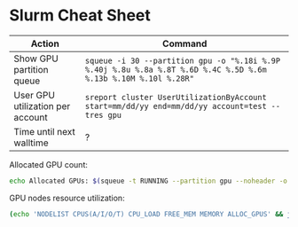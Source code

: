 # Slurm Cheat Sheet

| Action                              | Command                                                                                                             |
| ----------------------------------- | ------------------------------------------------------------------------------------------------------------------ |
| Show GPU partition queue         | `squeue -i 30 --partition gpu -o "%.18i %.9P %.40j %.8u %.8a %.8T %.6D %.4C %.5D %.6m %.13b %.10M %.10l %.28R"`   |
| User GPU utilization per account | `sreport cluster UserUtilizationByAccount start=mm/dd/yy end=mm/dd/yy account=test --tres gpu`                        |
| Time until next walltime         | ?                                                                                                                     |

Allocated GPU count:

```bash
echo Allocated GPUs: $(squeue -t RUNNING --partition gpu --noheader -o "%D %b" | cut -c 3-6 --complement | awk '{ print $1*$2 }' | awk '{s+=$1} END {print s}')/$(sinfo --partition gpu -N --states=alloc,idle,mix --noheader -o "%G" | cut -d : -f 3 | awk '{s+=$1} END {print s}')
```

GPU nodes resource utilization:

```bash
(echo 'NODELIST CPUS(A/I/O/T) CPU_LOAD FREE_MEM MEMORY ALLOC_GPUS' && join -a 1 <(sinfo --partition gpu -N --states=alloc,idle,mix --noheader -o "%8N %13C %8O %8e %6m") <(squeue -t RUNNING --partition gpu --noheader -o "%N:%b" | awk -F : '{ m = gensub(/^(.*)\[(.+)-(.+)\](.*)$/, "\\1-\\2-\\3", 1, $1); if(m ~ /-/) { split(m, ms, "-"); for (i = int(ms[2]); i <= int(ms[3]); i++) { print ms[1] i " " $3 } } else { print $1 " " $3 } }'| awk '{ seen[$1] += $2 } END { for (i in seen) print i " " seen[i] }' | sort)) | awk '{ printf("%8s %13s %8s %8s %6s %10s\n", $1, $2, $3, $4, $5, $6) }'
```
